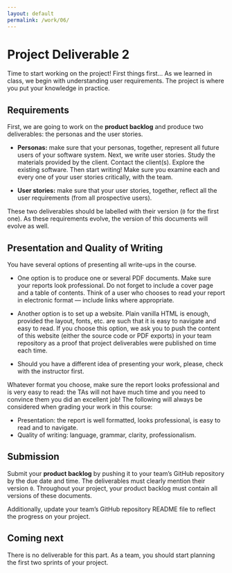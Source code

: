 ```yaml
---
layout: default
permalink: /work/06/
---
```


# Project Deliverable 2

Time to start working on the project! First things first... As we learned in class, we begin with understanding user requirements. The project is where you put your knowledge in practice. 

## Requirements

First, we are going to work on the **product backlog** and produce two deliverables: the personas and the user stories.

- **Personas:** make sure that your personas, together, represent all future users of your software system.
Next, we write user stories. Study the materials provided by the client. Contact the client(s). Explore the existing software. Then start writing! Make sure you examine each and every one of your user stories critically, with the team.

- **User stories:** make sure that your user stories, together, reflect all the user requirements (from all prospective users).

These two deliverables should be labelled with their version (`0` for the first one). As these requirements evolve, the version of this documents will evolve as well. 

## Presentation and Quality of Writing

You have several options of presenting all write-ups in the course.

- One option is to produce one or several PDF documents. Make sure your reports look professional. Do not forget to include a cover page and a table of contents. Think of a user who chooses to read your report in electronic format — include links where appropriate.

- Another option is to set up a website. Plain vanilla HTML is enough, provided the layout, fonts, etc. are such that it is easy to navigate and easy to read. If you choose this option, we ask you to push the content of this website (either the source code or PDF exports) in your team repository as a proof that project deliverables were published on time each time. 

- Should you have a different idea of presenting your work, please, check with the instructor first. 

Whatever format you choose, make sure the report looks professional and is very easy to read: the TAs will not have much time and you need to convince them you did an excellent job! The following will always be considered when grading your work in this course:

- Presentation: the report is well formatted, looks professional, is easy to read and to navigate. 
- Quality of writing: language, grammar, clarity, professionalism.

## Submission

Submit your **product backlog** by pushing it to your team’s GitHub repository by the due date and time. The deliverables must clearly mention their version `0`. Throughout your project, your product backlog must contain all versions of these documents.  

Additionally, update your team’s GitHub repository README file to reflect the progress on your project. 

## Coming next

There is no deliverable for this part. As a team, you should start planning the first two sprints of your project. 